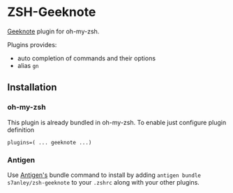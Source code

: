 ZSH-Geeknote
============

[Geeknote](https://github.com/VitaliyRodnenko/geeknote) plugin for oh-my-zsh.

Plugins provides:

* auto completion of commands and their options
* alias `gn`

## Installation

### oh-my-zsh
This plugin is already bundled in oh-my-zsh. To enable just configure plugin definition

    plugins=( ... geeknote ...)

### Antigen
Use [Antigen's](https://github.com/zsh-users/antigen) bundle command to install by adding `antigen bundle s7anley/zsh-geeknote` to your `.zshrc` along with your other plugins.
